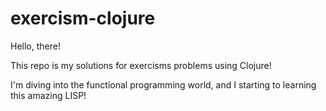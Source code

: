 # exercism-clojure

Hello, there! 

This repo is my solutions for exercisms problems using Clojure! 

I'm diving into the functional programming world, and I starting to learning this amazing LISP! 


